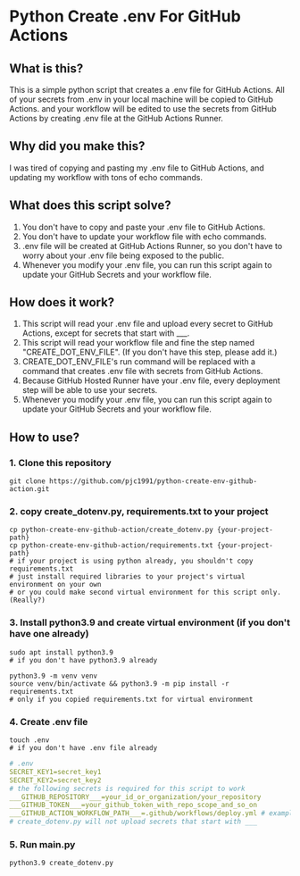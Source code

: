 # Python Create .env For GitHub Actions

## What is this?
This is a simple python script that creates a .env file for GitHub Actions.
All of your secrets from .env in your local machine will be copied to GitHub Actions.
and your workflow will be edited to use the secrets from GitHub Actions by creating .env file at the GitHub Actions Runner.

## Why did you make this?

I was tired of copying and pasting my .env file to GitHub Actions, and updating my workflow with tons of echo commands.

## What does this script solve?

1. You don't have to copy and paste your .env file to GitHub Actions.
2. You don't have to update your workflow file with echo commands.
3. .env file will be created at GitHub Actions Runner, so you don't have to worry about your .env file being exposed to the public.
4. Whenever you modify your .env file, you can run this script again to update your GitHub Secrets and your workflow file.

## How does it work?

1. This script will read your .env file and upload every secret to GitHub Actions, except for secrets that start with ___.
2. This script will read your workflow file and fine the step named "CREATE_DOT_ENV_FILE". (If you don't have this step, please add it.)
3. CREATE_DOT_ENV_FILE's run command will be replaced with a command that creates .env file with secrets from GitHub Actions.
4. Because GitHub Hosted Runner have your .env file, every deployment step will be able to use your secrets.
5. Whenever you modify your .env file, you can run this script again to update your GitHub Secrets and your workflow file.

## How to use?

### 1. Clone this repository

```shell
git clone https://github.com/pjc1991/python-create-env-github-action.git
```

### 2. copy create_dotenv.py, requirements.txt to your project

```shell
cp python-create-env-github-action/create_dotenv.py {your-project-path}
cp python-create-env-github-action/requirements.txt {your-project-path} 
# if your project is using python already, you shouldn't copy requirements.txt
# just install required libraries to your project's virtual environment on your own
# or you could make second virtual environment for this script only. (Really?)
```

### 3. Install python3.9 and create virtual environment (if you don't have one already)

```shell
sudo apt install python3.9
# if you don't have python3.9 already

python3.9 -m venv venv
source venv/bin/activate && python3.9 -m pip install -r requirements.txt
# only if you copied requirements.txt for virtual environment
```

### 4. Create .env file

```shell
touch .env
# if you don't have .env file already
```

```yaml
# .env
SECRET_KEY1=secret_key1
SECRET_KEY2=secret_key2
# the following secrets is required for this script to work
___GITHUB_REPOSITORY___=your_id_or_organization/your_repository
___GITHUB_TOKEN___=your_github_token_with_repo_scope_and_so_on
___GITHUB_ACTION_WORKFLOW_PATH___=.github/workflows/deploy.yml # example
# create_dotenv.py will not upload secrets that start with ___
```

### 5. Run main.py

```shell
python3.9 create_dotenv.py
```
